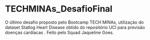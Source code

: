 # TECHMINAs_DesafioFinal
O último desafio proposto pelo Bootcamp TECH MINAs, utilização do dataset Statlog Heart Disease obtido do repositório UCI para previsão doenças cardíacas . Feito pelo Squad Jaqueline Goes.
